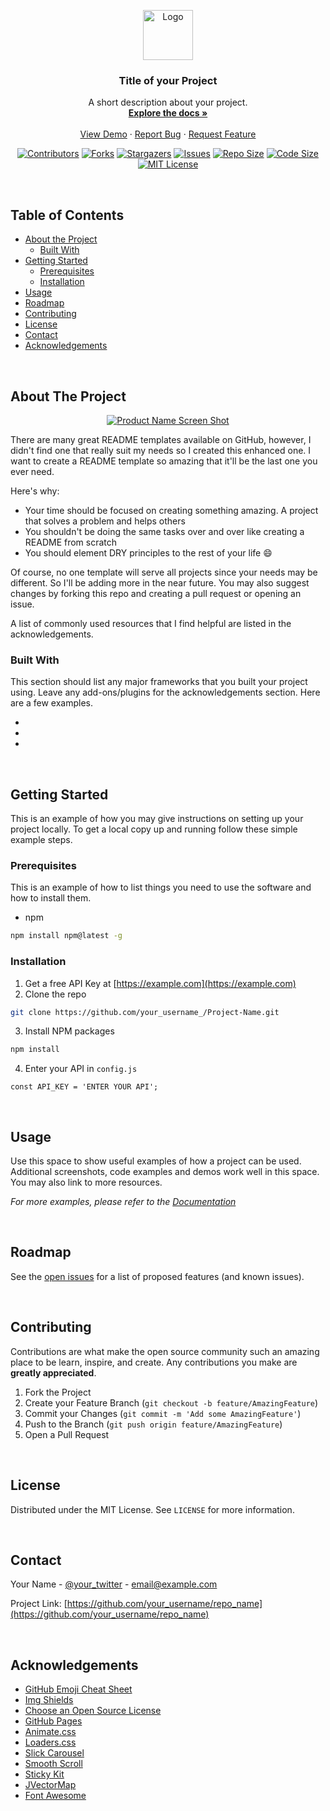<!--
*** Thanks for checking out this README Template. If you have a suggestion that would
*** make this better, please fork the repo and create a pull request or simply open
*** an issue with the tag "enhancement".
*** Thanks again! Now go create something AMAZING! :D
***
***
***
*** To avoid retyping too much info. Do a search and replace for the following:
*** github_username, repo, twitter_handle, email
-->

<!-- PROJECT LOGO -->
<p align="center">
  <a href="https://github.com/<github_username>/<repo>">
    <img src="images/logo.png" alt="Logo" width="80" height="80">
  </a>

  <h3 align="center">Title of your Project</h3>

  <p align="center">
    A short description about your project.
    <br />
    <a href="https://github.com/<github_username>/<repo>"><strong>Explore the docs »</strong></a>
    <br />
    <br />
    <a href="https://github.com/<github_username>/<repo>">View Demo</a>
    ·
    <a href="https://github.com/<github_username>/<repo>/issues">Report Bug</a>
    ·
    <a href="https://github.com/<github_username>/<repo>/issues">Request Feature</a>
  </p>
</p>

<!-- PROJECT SHIELDS -->
<!--
*** I'm using markdown "reference style" links for readability.
*** Reference links are enclosed in brackets [ ] instead of parentheses ( ).
*** See the bottom of this document for the declaration of the reference variables
*** for contributors-url, forks-url, etc. This is an optional, concise syntax you may use.
*** https://www.markdownguide.org/basic-syntax/#reference-style-links
-->
<div align="center">

  [![Contributors][contributors-shield]][contributors-url]
  [![Forks][forks-shield]][forks-url]
  [![Stargazers][stars-shield]][stars-url]
  [![Issues][issues-shield]][issues-url]
  [![Repo Size][repo-size-shield]][repo-size-url]
  [![Code Size][code-size-shield]][code-size-url]
  [![MIT License][license-shield]][license-url]

</div>
<br />

<!-- TABLE OF CONTENTS -->
<h2>Table of Contents</h2>

* [About the Project](#about-the-project)
  * [Built With](#built-with)
* [Getting Started](#getting-started)
  * [Prerequisites](#prerequisites)
  * [Installation](#installation)
* [Usage](#usage)
* [Roadmap](#roadmap)
* [Contributing](#contributing)
* [License](#license)
* [Contact](#contact)
* [Acknowledgements](#acknowledgements)

<br />

<!-- ABOUT THE PROJECT -->
<h2 id="about-the-project">About The Project</h2>

<div align="center">

  [![Product Name Screen Shot][product-screenshot]](https://example.com)

</div>

There are many great README templates available on GitHub, however, I didn't find one that really suit my needs so I created this enhanced one. I want to create a README template so amazing that it'll be the last one you ever need.

Here's why:
* Your time should be focused on creating something amazing. A project that solves a problem and helps others
* You shouldn't be doing the same tasks over and over like creating a README from scratch
* You should element DRY principles to the rest of your life :smile:

Of course, no one template will serve all projects since your needs may be different. So I'll be adding more in the near future. You may also suggest changes by forking this repo and creating a pull request or opening an issue.

A list of commonly used resources that I find helpful are listed in the acknowledgements.

<h3 id="built-with">Built With</h3>

This section should list any major frameworks that you built your project using. Leave any add-ons/plugins for the acknowledgements section. Here are a few examples.

* []()
* []()
* []()

<br />

<!-- GETTING STARTED -->
<h2 id="getting-started">Getting Started</h2>

This is an example of how you may give instructions on setting up your project locally.
To get a local copy up and running follow these simple example steps.

<h3 id="prerequisites">Prerequisites</h3>

This is an example of how to list things you need to use the software and how to install them.
* npm
```sh
npm install npm@latest -g
```
<h3 id="installation">Installation</h3>

1. Get a free API Key at [https://example.com](https://example.com)
2. Clone the repo
```sh
git clone https://github.com/your_username_/Project-Name.git
```
3. Install NPM packages
```sh
npm install
```
4. Enter your API in `config.js`
```JS
const API_KEY = 'ENTER YOUR API';
```

<br />

<!-- USAGE EXAMPLES -->
<h2 id="usage">Usage</h2>

Use this space to show useful examples of how a project can be used. Additional screenshots, code examples and demos work well in this space. You may also link to more resources.

_For more examples, please refer to the [Documentation](https://example.com)_

<br />

<!-- ROADMAP -->
<h2 id="roadmap">Roadmap</h2>

See the [open issues](https://github.com/<github_username>/<repo>/issues) for a list of proposed features (and known issues).

<br />

<!-- CONTRIBUTING -->
<h2 id="contributing">Contributing</h2>

Contributions are what make the open source community such an amazing place to be learn, inspire, and create. Any contributions you make are **greatly appreciated**.

1. Fork the Project
2. Create your Feature Branch (`git checkout -b feature/AmazingFeature`)
3. Commit your Changes (`git commit -m 'Add some AmazingFeature'`)
4. Push to the Branch (`git push origin feature/AmazingFeature`)
5. Open a Pull Request

<br />

<!-- LICENSE -->
<h2 id="license">License</h2>

Distributed under the MIT License. See `LICENSE` for more information.

<br />

<!-- CONTACT -->
<h2 id="contact">Contact</h2>

Your Name - [@your_twitter](https://twitter.com/your_username) - email@example.com

Project Link: [https://github.com/your_username/repo_name](https://github.com/your_username/repo_name)

<br />

<!-- ACKNOWLEDGEMENTS -->
<h2 id="acknowledgements">Acknowledgements</h2>

* [GitHub Emoji Cheat Sheet](https://www.webpagefx.com/tools/emoji-cheat-sheet)
* [Img Shields](https://shields.io)
* [Choose an Open Source License](https://choosealicense.com)
* [GitHub Pages](https://pages.github.com)
* [Animate.css](https://daneden.github.io/animate.css)
* [Loaders.css](https://connoratherton.com/loaders)
* [Slick Carousel](https://kenwheeler.github.io/slick)
* [Smooth Scroll](https://github.com/cferdinandi/smooth-scroll)
* [Sticky Kit](http://leafo.net/sticky-kit)
* [JVectorMap](http://jvectormap.com)
* [Font Awesome](https://fontawesome.com)

<!-- MARKDOWN LINKS & IMAGES -->
<!-- https://www.markdownguide.org/basic-syntax/#reference-style-links -->
[contributors-shield]: https://img.shields.io/github/contributors/<github_username>/<repo>.svg?style=flat
[contributors-url]: https://github.com/<github_username>/<repo>/graphs/contributors
[forks-shield]: https://img.shields.io/github/forks/<github_username>/<repo>.svg?style=flat
[forks-url]: https://github.com/<github_username>/<repo>/network/members
[stars-shield]: https://img.shields.io/github/stars/<github_username>/<repo>.svg?style=flat
[stars-url]: https://github.com/<github_username>/<repo>/stargazers
[issues-shield]: https://img.shields.io/github/issues/<github_username>/<repo>.svg?style=flat
[issues-url]: https://github.com/<github_username>/<repo>/issues
[license-shield]: https://img.shields.io/github/license/<github_username>/<repo>.svg?style=flat
[license-url]: https://github.com/<github_username>/<repo>/blob/master/LICENSE.txt
[repo-size-shield]: https://img.shields.io/github/repo-size/<github_username>/<repo>.svg?style=flat
[repo-size-url]: https://github.com/<github_username>/<repo>
[code-size-shield]: https://img.shields.io/github/languages/code-size/<github_username>/<repo>
[code-size-url]: https://github.com/<github_username>/<repo>
[product-screenshot]: images/screenshot.png

